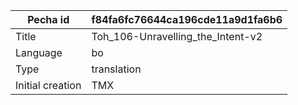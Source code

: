 |Pecha id | f84fa6fc76644ca196cde11a9d1fa6b6
| --- | --- 
|Title | Toh_106-Unravelling_the_Intent-v2 
|Language | bo
|Type | translation
|Initial creation | TMX